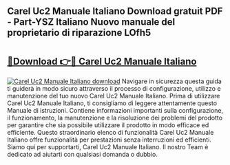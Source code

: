 ## Carel Uc2 Manuale Italiano Download gratuit PDF - Part-YSZ Italiano Nuovo manuale del proprietario di riparazione LOfh5

# <h2><a href="http://dff88xt.blite.top/?on=Carel+Uc2+Manuale+Italiano">🔗Download 👉🔴 Carel Uc2 Manuale Italiano</a></h2>

[![Carel Uc2 Manuale Italiano download](https://i.imgur.com/lujVjoI.png)](http://dff88xt.blite.top/?on=Carel+Uc2+Manuale+Italiano)
Navigare in sicurezza questa guida ti guiderà in modo sicuro attraverso il processo di configurazione, utilizzo e manutenzione del tuo nuovo Carel Uc2 Manuale Italiano. Prima di utilizzare Carel Uc2 Manuale Italiano, ti consigliamo di leggere attentamente questo Manuale di istruzioni. Contiene informazioni importanti sulla configurazione, il funzionamento, la manutenzione e la risoluzione dei problemi del prodotto per garantire che sia possibile utilizzare il prodotto in modo efficace ed efficiente. Questo straordinario elenco di funzionalità Carel Uc2 Manuale Italiano offre funzionalità per prestazioni senza interruzioni ed efficienti. Siamo qui per supportarti, Carel Uc2 Manuale Italiano. Il nostro Team è dedicato ad aiutarti con qualsiasi domanda o dubbio.
